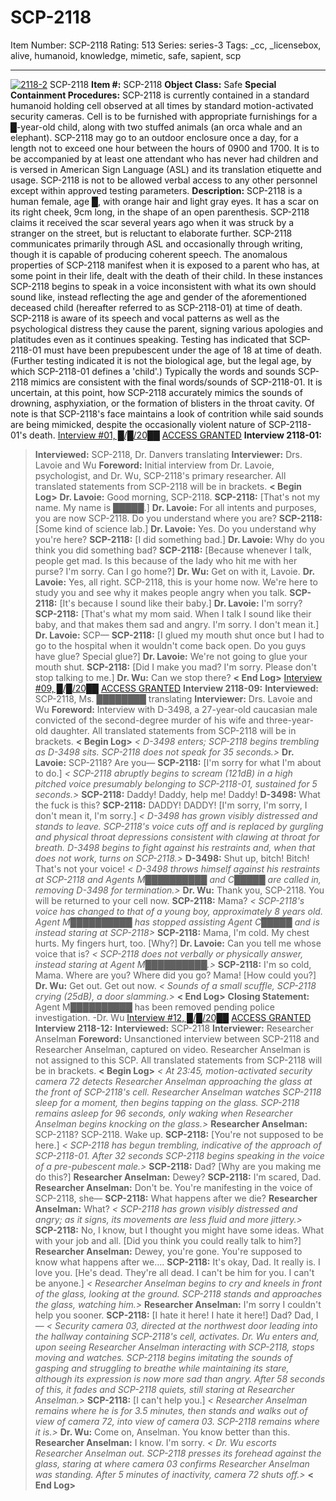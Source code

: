 # SCP-2118
Item Number: SCP-2118
Rating: 513
Series: series-3
Tags: _cc, _licensebox, alive, humanoid, knowledge, mimetic, safe, sapient, scp

---

[![2118-2](https://scp-wiki.wdfiles.com/local--resized-images/scp-2118/2118-2/medium.jpg)](https://scp-wiki.wdfiles.com/local--files/scp-2118/2118-2)
SCP-2118
**Item #:** SCP-2118
**Object Class:** Safe
**Special Containment Procedures:** SCP-2118 is currently contained in a standard humanoid holding cell observed at all times by standard motion-activated security cameras. Cell is to be furnished with appropriate furnishings for a █-year-old child, along with two stuffed animals (an orca whale and an elephant). SCP-2118 may go to an outdoor enclosure once a day, for a length not to exceed one hour between the hours of 0900 and 1700. It is to be accompanied by at least one attendant who has never had children and is versed in American Sign Language (ASL) and its translation etiquette and usage. SCP-2118 is not to be allowed verbal access to any other personnel except within approved testing parameters.
**Description:** SCP-2118 is a human female, age █, with orange hair and light gray eyes. It has a scar on its right cheek, 9cm long, in the shape of an open parenthesis. SCP-2118 claims it received the scar several years ago when it was struck by a stranger on the street, but is reluctant to elaborate further.
SCP-2118 communicates primarily through ASL and occasionally through writing, though it is capable of producing coherent speech.
The anomalous properties of SCP-2118 manifest when it is exposed to a parent who has, at some point in their life, dealt with the death of their child. In these instances SCP-2118 begins to speak in a voice inconsistent with what its own should sound like, instead reflecting the age and gender of the aforementioned deceased child (hereafter referred to as SCP-2118-01) at time of death. SCP-2118 is aware of its speech and vocal patterns as well as the psychological distress they cause the parent, signing various apologies and platitudes even as it continues speaking. Testing has indicated that SCP-2118-01 must have been prepubescent under the age of 18 at time of death. (Further testing indicated it is not the biological age, but the legal age, by which SCP-2118-01 defines a 'child'.)
Typically the words and sounds SCP-2118 mimics are consistent with the final words/sounds of SCP-2118-01. It is uncertain, at this point, how SCP-2118 accurately mimics the sounds of drowning, asphyxiation, or the formation of blisters in the throat cavity. Of note is that SCP-2118's face maintains a look of contrition while said sounds are being mimicked, despite the occasionally violent nature of SCP-2118-01's death.
[Interview #01, █/█/20██](javascript:;)
[ACCESS GRANTED](javascript:;)
**Interview 2118-01:**
> **Interviewed:** SCP-2118, Dr. Danvers translating
> **Interviewer:** Drs. Lavoie and Wu
> **Foreword:** Initial interview from Dr. Lavoie, psychologist, and Dr. Wu, SCP-2118's primary researcher. All translated statements from SCP-2118 will be in brackets.
> **< Begin Log>**
> **Dr. Lavoie:** Good morning, SCP-2118.
> **SCP-2118:** [That's not my name. My name is █████.]
> **Dr. Lavoie:** For all intents and purposes, you are now SCP-2118. Do you understand where you are?
> **SCP-2118:** [Some kind of science lab.]
> **Dr. Lavoie:** Yes. Do you understand why you're here?
> **SCP-2118:** [I did something bad.]
> **Dr. Lavoie:** Why do you think you did something bad?
> **SCP-2118:** [Because whenever I talk, people get mad. Is this because of the lady who hit me with her purse? I'm sorry. Can I go home?]
> **Dr. Wu:** Get on with it, Lavoie.
> **Dr. Lavoie:** Yes, all right. SCP-2118, this is your home now. We're here to study you and see why it makes people angry when you talk.
> **SCP-2118:** [It's because I sound like their baby.]
> **Dr. Lavoie:** I'm sorry?
> **SCP-2118:** [That's what my mom said. When I talk I sound like their baby, and that makes them sad and angry. I'm sorry. I don't mean it.]
> **Dr. Lavoie:** SCP—
> **SCP-2118:** [I glued my mouth shut once but I had to go to the hospital when it wouldn't come back open. Do you guys have glue? Special glue?]
> **Dr. Lavoie:** We're not going to glue your mouth shut.
> **SCP-2118:** [Did I make you mad? I'm sorry. Please don't stop talking to me.]
> **Dr. Wu:** Can we stop there?
> **< End Log>**
[Interview #09, █/█/20██](javascript:;)
[ACCESS GRANTED](javascript:;)
**Interview 2118-09:**
> **Interviewed:** SCP-2118, Ms. ████████ translating
> **Interviewer:** Drs. Lavoie and Wu
> **Foreword:** Interview with D-3498, a 27-year-old caucasian male convicted of the second-degree murder of his wife and three-year-old daughter. All translated statements from SCP-2118 will be in brackets.
> **< Begin Log>**
> _< D-3498 enters; SCP-2118 begins trembling as D-3498 sits. SCP-2118 does not speak for 35 seconds.>_
> **Dr. Lavoie:** SCP-2118? Are you—
> **SCP-2118:** [I'm sorry for what I'm about to do.]
> _< SCP-2118 abruptly begins to scream (121dB) in a high pitched voice presumably belonging to SCP-2118-01, sustained for 5 seconds.>_
> **SCP-2118:** Daddy! Daddy, help me! Daddy!
> **D-3498:** What the fuck is this?
> **SCP-2118:** DADDY! DADDY! [I'm sorry, I'm sorry, I don't mean it, I'm sorry.]
> _< D-3498 has grown visibly distressed and stands to leave. SCP-2118's voice cuts off and is replaced by gurgling and physical throat depressions consistent with clawing at throat for breath. D-3498 begins to fight against his restraints and, when that does not work, turns on SCP-2118.>_
> **D-3498:** Shut up, bitch! Bitch! That's not your voice!
> _< D-3498 throws himself against his restraints at SCP-2118 and Agents M██████████ and C█████ are called in, removing D-3498 for termination.>_
> **Dr. Wu:** Thank you, SCP-2118. You will be returned to your cell now.
> **SCP-2118:** Mama?
> _< SCP-2118's voice has changed to that of a young boy, approximately 8 years old. Agent M██████████ has stopped assisting Agent C█████ and is instead staring at SCP-2118>_
> **SCP-2118:** Mama, I'm cold. My chest hurts. My fingers hurt, too. [Why?]
> **Dr. Lavoie:** Can you tell me whose voice that is?
> _< SCP-2118 does not verbally or physically answer, instead staring at Agent M██████████.>_
> **SCP-2118:** I'm so cold, Mama. Where are you? Where did you go? Mama! [How could you?]
> **Dr. Wu:** Get out. Get out now.
> _< Sounds of a small scuffle, SCP-2118 crying (25dB), a door slamming.>_
> **< End Log>**
> **Closing Statement:** Agent M██████████ has been removed pending police investigation. -Dr. Wu
[Interview #12, █/█/20██](javascript:;)
[ACCESS GRANTED](javascript:;)
**Interview 2118-12:**
> **Interviewed:** SCP-2118
> **Interviewer:** Researcher Anselman
> **Foreword:** Unsanctioned interview between SCP-2118 and Researcher Anselman, captured on video. Researcher Anselman is not assigned to this SCP. All translated statements from SCP-2118 will be in brackets.
> **< Begin Log>**
> _< At 23:45, motion-activated security camera 72 detects Researcher Anselman approaching the glass at the front of SCP-2118's cell. Researcher Anselman watches SCP-2118 sleep for a moment, then begins tapping on the glass. SCP-2118 remains asleep for 96 seconds, only waking when Researcher Anselman begins knocking on the glass.>_
> **Researcher Anselman:** SCP-2118? SCP-2118. Wake up.
> **SCP-2118:** [You're not supposed to be here.]
> _< SCP-2118 has begun trembling, indicative of the approach of SCP-2118-01. After 32 seconds SCP-2118 begins speaking in the voice of a pre-pubescent male.>_
> **SCP-2118:** Dad? [Why are you making me do this?]
> **Researcher Anselman:** Dewey?
> **SCP-2118:** I'm scared, Dad.
> **Researcher Anselman:** Don't be. You're manifesting in the voice of SCP-2118, she—
> **SCP-2118:** What happens after we die?
> **Researcher Anselman:** What?
> _< SCP-2118 has grown visibly distressed and angry; as it signs, its movements are less fluid and more jittery.>_
> **SCP-2118:** No, I know, but I thought you might have some ideas. What with your job and all. [Did you think you could really talk to him?]
> **Researcher Anselman:** Dewey, you're gone. You're supposed to know what happens after we….
> **SCP-2118:** It's okay, Dad. It really is. I love you. [He's dead. They're all dead. I can't be him for you. I can't be anyone.]
> _< Researcher Anselman begins to cry and kneels in front of the glass, looking at the ground. SCP-2118 stands and approaches the glass, watching him.>_
> **Researcher Anselman:** I'm sorry I couldn't help you sooner.
> **SCP-2118:** [I hate it here! I hate it here!] Dad? Dad, I—
> _< Security camera 03, directed at the northwest door leading into the hallway containing SCP-2118's cell, activates. Dr. Wu enters and, upon seeing Researcher Anselman interacting with SCP-2118, stops moving and watches. SCP-2118 begins imitating the sounds of gasping and struggling to breathe while maintaining its stare, although its expression is now more sad than angry. After 58 seconds of this, it fades and SCP-2118 quiets, still staring at Researcher Anselman.>_
> **SCP-2118:** [I can't help you.]
> _< Researcher Anselman remains where he is for 3.5 minutes, then stands and walks out of view of camera 72, into view of camera 03. SCP-2118 remains where it is.>_
> **Dr. Wu:** Come on, Anselman. You know better than this.
> **Researcher Anselman:** I know. I'm sorry.
> _< Dr. Wu escorts Researcher Anselman out. SCP-2118 presses its forehead against the glass, staring at where camera 03 confirms Researcher Anselman was standing. After 5 minutes of inactivity, camera 72 shuts off.>_
> **< End Log>**